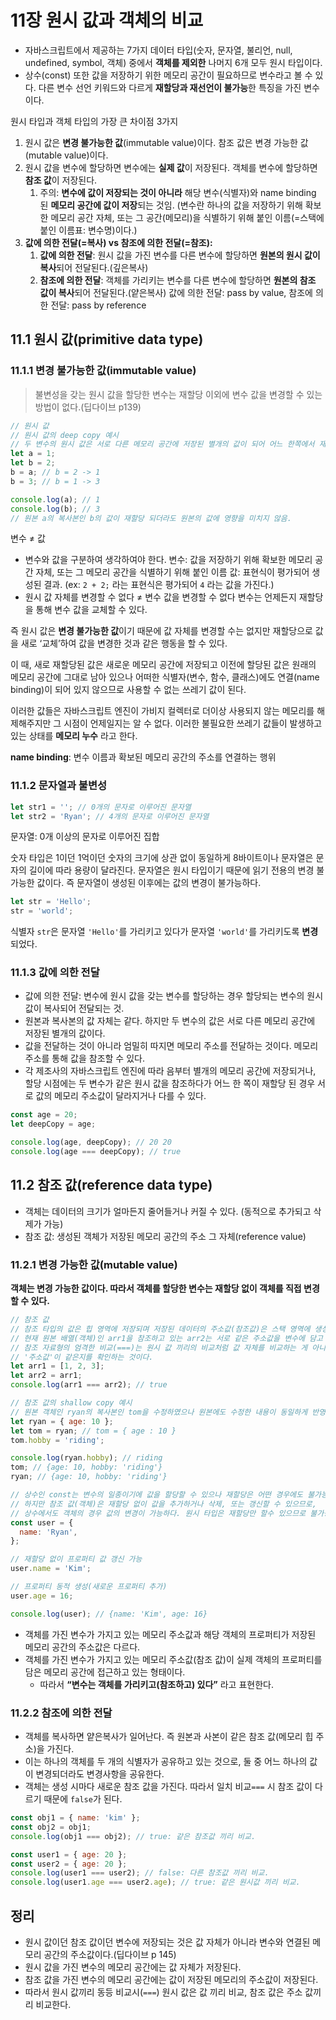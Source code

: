 # 11장 원시 값과 객체의 비교

- 자바스크립트에서 제공하는 7가지 데이터 타입(숫자, 문자열, 불리언, null, undefined, symbol, 객체) 중에서 **객체를 제외한** 나머지 6개 모두 원시 타입이다.
- 상수(const) 또한 값을 저장하기 위한 메모리 공간이 필요하므로 변수라고 볼 수 있다.
  다른 변수 선언 키워드와 다르게 **재할당과 재선언이 불가능**한 특징을 가진 변수이다.

원시 타입과 객체 타입의 가장 큰 차이점 3가지

1. 원시 값은 **변경 불가능한 값**(immutable value)이다. 참조 값은 변경 가능한 값(mutable value)이다.
2. 원시 값을 변수에 할당하면 변수에는 **실제 값**이 저장된다. 객체를 변수에 할당하면 **참조 값**이 저장된다.
   1. 주의: **변수에 값이 저장되는 것이 아니라** 해당 변수(식별자)와 name binding 된 **메모리 공간에 값이 저장**되는 것임. (변수란 하나의 값을 저장하기 위해 확보한 메모리 공간 자체, 또는 그 공간(메모리)을 식별하기 위해 붙인 이름(=스택에 붙인 이름표: 변수명)이다.)
3. **값에 의한 전달(=복사) vs 참조에 의한 전달(=참조):**
   1. **값에 의한 전달**: 원시 값을 가진 변수를 다른 변수에 할당하면 **원본의 원시 값이 복사**되어 전달된다.(깊은복사)
   2. **참조에 의한 전달**: 객체를 가리키는 변수를 다른 변수에 할당하면 **원본의 참조 값이 복사**되어 전달된다.(얕은복사)
      값에 의한 전달: pass by value, 참조에 의한 전달: pass by reference

## 11.1 원시 값(primitive data type)

### 11.1.1 변경 불가능한 값(immutable value)

> 불변성을 갖는 원시 값을 할당한 변수는 재할당 이외에 변수 값을 변경할 수 있는 방법이 없다.(딥다이브 p139)

```jsx
// 원시 값
// 원시 값의 deep copy 예시
// 두 변수의 원시 값은 서로 다른 메모리 공간에 저장된 별개의 값이 되어 어느 한쪽에서 재할당을 통해 값을 변경하더라도 서로 간섭할 수 없다.
let a = 1;
let b = 2;
b = a; // b = 2 -> 1
b = 3; // b = 1 -> 3

console.log(a); // 1
console.log(b); // 3
// 원본 a의 복사본인 b의 값이 재할당 되더라도 원본의 값에 영향을 미치지 않음.
```

변수 ≠ 값

- 변수와 값을 구분하여 생각하여야 한다.
  변수: 값을 저장하기 위해 확보한 메모리 공간 자체, 또는 그 메모리 공간을 식별하기 위해 붙인 이름
  값: 표현식이 평가되어 생성된 결과. (ex: `2 + 2;` 라는 표현식은 평가되어 `4` 라는 값을 가진다.)
- 원시 값 자체를 변경할 수 없다 ≠ 변수 값을 변경할 수 없다
  변수는 언제든지 재할당을 통해 변수 값을 교체할 수 있다.

즉 원시 값은 **변경 불가능한 값**이기 때문에 값 자체를 변경할 수는 없지만 재할당으로 값을 새로 ‘교체’하여 값을 변경한 것과 같은 행동을 할 수 있다.

이 때, 새로 재할당된 값은 새로운 메모리 공간에 저장되고 이전에 할당된 값은 원래의 메모리 공간에 그대로 남아 있으나 어떠한 식별자(변수, 함수, 클래스)에도 연결(name binding)이 되어 있지 않으므로 사용할 수 없는 쓰레기 값이 된다.

이러한 값들은 자바스크립트 엔진이 가비지 컬렉터로 더이상 사용되지 않는 메모리를 해제해주지만 그 시점이 언제일지는 알 수 없다. 이러한 불필요한 쓰레기 값들이 발생하고 있는 상태를 **메모리 누수** 라고 한다.

**name binding**: 변수 이름과 확보된 메모리 공간의 주소를 연결하는 행위

### 11.1.2 문자열과 불변성

```jsx
let str1 = ''; // 0개의 문자로 이루어진 문자열
let str2 = 'Ryan'; // 4개의 문자로 이루어진 문자열
```

문자열: 0개 이상의 문자로 이루어진 집합

숫자 타입은 1이던 1억이던 숫자의 크기에 상관 없이 동일하게 8바이트이나 문자열은 문자의 길이에 따라 용량이 달라진다.
문자열은 원시 타입이기 때문에 읽기 전용의 변경 불가능한 값이다. 즉 문자열이 생성된 이후에는 값의 변경이 불가능하다.

```jsx
let str = 'Hello';
str = 'world';
```

식별자 `str`은 문자열 `'Hello'`를 가리키고 있다가 문자열 `'world'`를 가리키도록 **변경**되었다.

### 11.1.3 값에 의한 전달

- 값에 의한 전달: 변수에 원시 값을 갖는 변수를 할당하는 경우 할당되는 변수의 원시 값이 복사되어 전달되는 것.
- 원본과 복사본의 값 자체는 같다. 하지만 두 변수의 값은 서로 다른 메모리 공간에 저장된 별개의 값이다.
- 값을 전달하는 것이 아니라 엄밀히 따지면 메모리 주소를 전달하는 것이다. 메모리 주소를 통해 값을 참조할 수 있다.
- 각 제조사의 자바스크립트 엔진에 따라 음부터 별개의 메모리 공간에 저장되거나,
  할당 시점에는 두 변수가 같은 원시 값을 참조하다가 어느 한 쪽이 재할당 된 경우 서로 값의 메모리 주소값이 달라지거나 다를 수 있다.

```jsx
const age = 20;
let deepCopy = age;

console.log(age, deepCopy); // 20 20
console.log(age === deepCopy); // true
```

## 11.2 참조 값(reference data type)

- 객체는 데이터의 크기가 얼마든지 줄어들거나 커질 수 있다. (동적으로 추가되고 삭제가 가능)
- 참조 값: 생성된 객체가 저장된 메모리 공간의 주소 그 자체(reference value)

### 11.2.1 변경 가능한 값(mutable value)

**객체는 변경 가능한 값이다. 따라서 객체를 할당한 변수는 재할당 없이 객체를 직접 변경할 수 있다.**

```jsx
// 참조 값
// 참조 타입의 값은 힙 영역에 저장되며 저장된 데이터의 주소값(참조값)은 스택 영역에 생성되어 변수는 스택 영역에 저장됨.
// 현재 원본 배열(객체)인 arr1을 참조하고 있는 arr2는 서로 같은 주소값을 변수에 담고 있으므로 비교 시 true를 반환한다.
// 참조 자료형의 엄격한 비교(===)는 원시 값 끼리의 비교처럼 값 자체를 비교하는 게 아니라
// '주소값'이 같은지를 확인하는 것이다.
let arr1 = [1, 2, 3];
let arr2 = arr1;
console.log(arr1 === arr2); // true

// 참조 값의 shallow copy 예시
// 원본 객체인 ryan의 복사본인 tom을 수정하였으나 원본에도 수정한 내용이 동일하게 반영됨.
let ryan = { age: 10 };
let tom = ryan; // tom = { age : 10 }
tom.hobby = 'riding';

console.log(ryan.hobby); // riding
tom; // {age: 10, hobby: 'riding'}
ryan; // {age: 10, hobby: 'riding'}

// 상수인 const는 변수의 일종이기에 값을 할당할 수 있으나 재할당은 어떤 경우에도 불가능하다.
// 하지만 참조 값(객체)은 재할당 없이 값을 추가하거나 삭제, 또는 갱신할 수 있으므로,
// 상수에서도 객체의 경우 값의 변경이 가능하다. 원시 타입은 재할당만 할수 있으므로 불가능!
const user = {
  name: 'Ryan',
};

// 재할당 없이 프로퍼티 값 갱신 가능
user.name = 'Kim';

// 프로퍼티 동적 생성(새로운 프로퍼티 추가)
user.age = 16;

console.log(user); // {name: 'Kim', age: 16}
```

- 객체를 가진 변수가 가지고 있는 메모리 주소값과 해당 객체의 프로퍼티가 저장된 메모리 공간의 주소값은 다르다.
- 객체를 가진 변수가 가지고 있는 메모리 주소값(참조 값)이 실제 객체의 프로퍼티를 담은 메모리 공간에 접근하고 있는 형태이다.
  - 따라서 **“변수는 객체를 가리키고(참조하고) 있다”** 라고 표현한다.

### 11.2.2 참조에 의한 전달

- 객체를 복사하면 얕은복사가 일어난다. 즉 원본과 사본이 같은 참조 값(메모리 힙 주소)을 가진다.
- 이는 하나의 객체를 두 개의 식별자가 공유하고 있는 것으로, 둘 중 어느 하나의 값이 변경되더라도 변경사항을 공유한다.
- 객체는 생성 시마다 새로운 참조 값을 가진다. 따라서 일치 비교`===` 시 참조 값이 다르기 때문에 `false`가 된다.

```jsx
const obj1 = { name: 'kim' };
const obj2 = obj1;
console.log(obj1 === obj2); // true: 같은 참조값 끼리 비교.

const user1 = { age: 20 };
const user2 = { age: 20 };
console.log(user1 === user2); // false: 다른 참조값 끼리 비교.
console.log(user1.age === user2.age); // true: 같은 원시값 끼리 비교.
```

## 정리

- 원시 값이던 참조 값이던 변수에 저장되는 것은 값 자체가 아니라 변수와 연결된 메모리 공간의 주소값이다.(딥다이브 p 145)
- 원시 값을 가진 변수의 메모리 공간에는 값 자체가 저장된다.
- 참조 값을 가진 변수의 메모리 공간에는 값이 저장된 메모리의 주소값이 저장된다.
- 따라서 원시 값끼리 동등 비교시(`===`) 원시 값은 값 끼리 비교, 참조 값은 주소 값끼리 비교한다.
